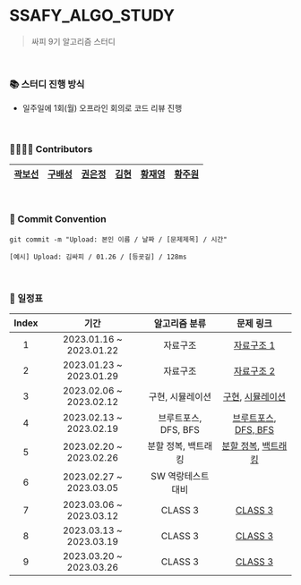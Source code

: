 # SSAFY_ALGO_STUDY
> 싸피 9기 알고리즘 스터디

<br/>

### 📚 스터디 진행 방식
- 일주일에 1회(월) 오프라인 회의로 코드 리뷰 진행

<br/>

### 👨‍👩‍👧‍👦 Contributors
| [곽보선](https://github.com/0214kbs) | [구배성](https://github.com/deerKBS) | [권은정](https://github.com/jjeoungS2) | [김현](https://github.com/k97h07o11) | [황재영](https://github.com/JJaeki) | [황주원](https://github.com/woneee99) |
| :----------: | :----------: | :----------: | :----------: | :----------: | :----------: |

<br/>

### 📕 Commit Convention
```
git commit -m "Upload: 본인 이름 / 날짜 / [문제제목] / 시간"

[예시] Upload: 김싸피 / 01.26 / [등굣길] / 128ms
```

<br/>

### 📅 일정표

| Index | 기간 | 알고리즘 분류 | 문제 링크 |
| :---: | :--------------------: | :----------: | :----------: |
| 1 | 2023.01.16 ~ 2023.01.22 | 자료구조 | [자료구조 1](https://github.com/tony9402/baekjoon/tree/main/data_structure) |
| 2 | 2023.01.23 ~ 2023.01.29 | 자료구조 | [자료구조 2](https://github.com/tony9402/baekjoon/tree/main/data_structure2) |
| 3 | 2023.02.06 ~ 2023.02.12 | 구현, 시뮬레이션 | [구현](https://github.com/tony9402/baekjoon/tree/main/implementation), [시뮬레이션](https://github.com/tony9402/baekjoon/tree/main/simulation) |
| 4 | 2023.02.13 ~ 2023.02.19 | 브루트포스, DFS, BFS | [브루트포스](https://www.acmicpc.net/step/22), [DFS, BFS](https://www.acmicpc.net/step/24) |
| 5 | 2023.02.20 ~ 2023.02.26 | 분할 정복, 백트래킹 | [분할 정복](https://www.acmicpc.net/step/20), [백트래킹](https://www.acmicpc.net/step/34) |
| 6 | 2023.02.27 ~ 2023.03.05 | SW 역랑테스트 대비 | |
| 7 | 2023.03.06 ~ 2023.03.12 | CLASS 3 | [CLASS 3](https://github.com/algoSSAFY9/SSAFY_ALGO_STUDY/tree/main/week07) |
| 8 | 2023.03.13 ~ 2023.03.19 | CLASS 3 | [CLASS 3](https://github.com/algoSSAFY9/SSAFY_ALGO_STUDY/tree/main/week08) |
| 9 | 2023.03.20 ~ 2023.03.26 | CLASS 3 | [CLASS 3](https://github.com/algoSSAFY9/SSAFY_ALGO_STUDY/tree/main/week09) |
